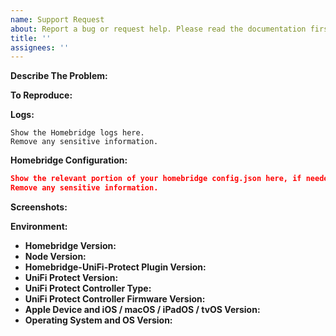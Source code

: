 ```yaml
---
name: Support Request
about: Report a bug or request help. Please read the documentation first, especially the Feature Options and Troubleshooting pages, before creating a support request.
title: ''
assignees: ''
---
```


<!-- BUG REPORTS THAT ARE NOT FILLED OUT COMPLETELY WILL BE CLOSED AUTOMATICALLY WITHOUT WARNING AND WILL NOT RECEIVE A RESPONSE. THE FORM IS HERE FOR A REASON. :). -->
<!-- Please ensure you read the documentation before creating a support request, especially the Troubleshooting page. -->
<!-- BUG REPORTS ABOUT BETA VERSIONS OF UNIFI / UBIQUITI FIRMWARE OR EARLY-ACCESS/BETA HARDWARE WILL BE CLOSED WITHOUT A RESPONSE. ALL BETA RELEASES FROM UBIQUITI ARE UNSUPPORTED -->

**Describe The Problem:**
<!-- A clear and concise description of what the issue is. -->

**To Reproduce:**
<!-- Steps to reproduce the behavior. -->

**Logs:**
<!-- In order to be helpful, include the relevant logs from Homebridge, if applicable. -->

```
Show the Homebridge logs here.
Remove any sensitive information.
```

**Homebridge Configuration:**

```json
Show the relevant portion of your homebridge config.json here, if needed.
Remove any sensitive information.
```

**Screenshots:**
<!-- If applicable, add screenshots to help explain your problem. -->

**Environment:**

* **Homebridge Version:** <!-- homebridge -V -->
* **Node Version:** <!-- node -v -->
* **Homebridge-UniFi-Protect Plugin Version:**
* **UniFi Protect Version:** <!-- Read the Protect version line from https://unifi-controller/protect/settings -->
* **UniFi Protect Controller Type:** <!-- UCKgen2+, UDMP, UNVR, etc. -->
* **UniFi Protect Controller Firmware Version:** <!-- Read the firmware line from https://unifi-controller/settings/general -->
* **Apple Device and iOS / macOS / iPadOS / tvOS Version:**<!-- Type of Apple device you're using and associated OS version -->
* **Operating System and OS Version:** <!-- Raspbian / Ubuntu / Debian / Windows / macOS / Docker -->

<!-- Click the "Preview" tab before you submit to ensure the formatting is correct. -->
